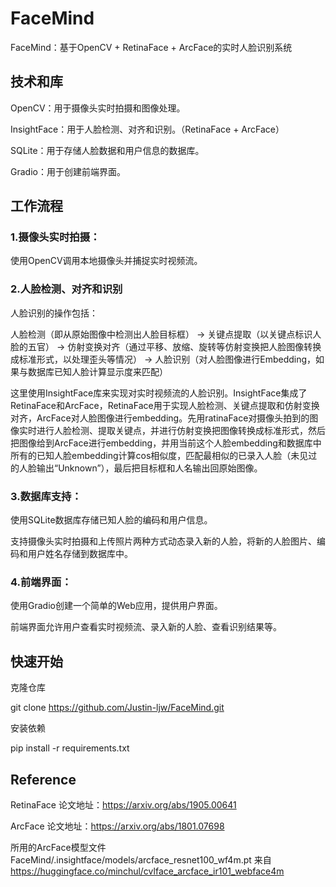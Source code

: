 # FaceMind
FaceMind：基于OpenCV + RetinaFace + ArcFace的实时人脸识别系统

## 技术和库

OpenCV：用于摄像头实时拍摄和图像处理。

InsightFace：用于人脸检测、对齐和识别。（RetinaFace + ArcFace）

SQLite：用于存储人脸数据和用户信息的数据库。

Gradio：用于创建前端界面。

## 工作流程

### 1.摄像头实时拍摄：
使用OpenCV调用本地摄像头并捕捉实时视频流。

### 2.人脸检测、对齐和识别
人脸识别的操作包括：

人脸检测（即从原始图像中检测出人脸目标框） -> 关键点提取（以关键点标识人脸的五官） -> 仿射变换对齐（通过平移、放缩、旋转等仿射变换把人脸图像转换成标准形式，以处理歪头等情况） -> 人脸识别（对人脸图像进行Embedding，如果与数据库已知人脸计算显示度来匹配）

这里使用InsightFace库来实现对实时视频流的人脸识别。InsightFace集成了RetinaFace和ArcFace，RetinaFace用于实现人脸检测、关键点提取和仿射变换对齐，ArcFace对人脸图像进行embedding。先用ratinaFace对摄像头拍到的图像实时进行人脸检测、提取关键点，并进行仿射变换把图像转换成标准形式，然后把图像给到ArcFace进行embedding，并用当前这个人脸embedding和数据库中所有的已知人脸embedding计算cos相似度，匹配最相似的已录入人脸（未见过的人脸输出“Unknown”），最后把目标框和人名输出回原始图像。

### 3.数据库支持：

使用SQLite数据库存储已知人脸的编码和用户信息。

支持摄像头实时拍摄和上传照片两种方式动态录入新的人脸，将新的人脸图片、编码和用户姓名存储到数据库中。

### 4.前端界面：

使用Gradio创建一个简单的Web应用，提供用户界面。

前端界面允许用户查看实时视频流、录入新的人脸、查看识别结果等。

## 快速开始
克隆仓库

git clone https://github.com/Justin-ljw/FaceMind.git

安装依赖

pip install -r requirements.txt

## Reference
RetinaFace 论文地址：https://arxiv.org/abs/1905.00641

ArcFace 论文地址：https://arxiv.org/abs/1801.07698

所用的ArcFace模型文件 FaceMind/.insightface/models/arcface_resnet100_wf4m.pt 来自 https://huggingface.co/minchul/cvlface_arcface_ir101_webface4m
